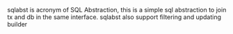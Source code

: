 sqlabst is acronym of SQL Abstraction, this is a simple sql abstraction to join tx and db in the same interface. sqlabst also support filtering and updating builder